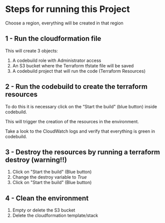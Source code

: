 Steps for running this Project
======================

Choose a region, everything will be created in that region

1 - Run the cloudformation file
-------------------------------

This will create 3 objects:

1. A codebuild role with Administrator access
2. An S3 bucket where the Terraform tfstate file will be saved
3. A codebuild project that will run the code (Terraform Resources)

2 - Run the codebuild to create the terraform resources
----------------------------------------------------------

To do this it is necessary click on the “Start the build" (blue button) inside codebuild.

This will trigger the creation of the resources in the environment.

Take a look to the CloudWatch logs and verify that everything is green in codebuild.


3 - Destroy the resources by running a terraform destroy (warning!!)
----------------------------------------------------------

1. Click on "Start the build" (Blue button)
2. Change the destroy variable to *True*
3. Click on "Start the build" (Blue button)

4 - Clean the environment
-------------------------

1. Empty or delete the S3 bucket
2. Delete the cloudformation template/stack

